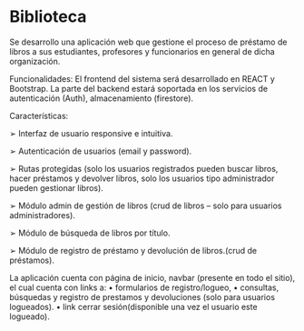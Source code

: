 # Biblioteca
Se desarrollo una aplicación web que gestione el proceso de préstamo de libros a sus estudiantes, profesores y funcionarios en general de dicha organización.

Funcionalidades:
El frontend del sistema será desarrollado en REACT y Bootstrap.
La parte del backend estará soportada en los servicios de autenticación (Auth), almacenamiento (firestore).

Características:

➢ Interfaz de usuario responsive e intuitiva.

➢ Autenticación de usuarios (email y password).

➢ Rutas protegidas (solo los usuarios registrados pueden buscar libros, hacer préstamos y devolver libros, solo los usuarios tipo administrador pueden gestionar libros).

➢ Módulo admin de gestión de libros (crud de libros – solo para usuarios administradores).

➢ Módulo de búsqueda de libros por título.

➢ Módulo de registro de préstamo y devolución de libros.(crud de préstamos).

La aplicación cuenta con página de inicio, navbar (presente en todo el sitio), el cual cuenta con links a:
• formularios de registro/logueo,
• consultas, búsquedas y registro de prestamos y devoluciones (solo para usuarios logueados).
• link cerrar sesión(disponible una vez el usuario este logueado). 
